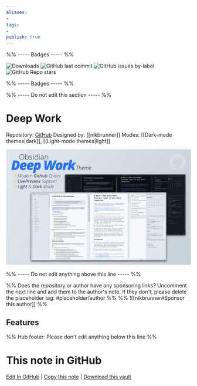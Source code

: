 ```yaml
---
aliases:
- 
tags: 
- 
publish: true
---
```


%% ----- Badges ----- %%

![Downloads](https://img.shields.io/badge/downloads-32055-573E7A?style=for-the-badge&logo=)
![GitHub last commit](https://img.shields.io/github/last-commit/nikbrunner/obsidian-deep-work-theme?color=573E7A&label=last%20update&logo=github&style=for-the-badge)
![GitHub issues by-label](https://img.shields.io/github/issues/nikbrunner/obsidian-deep-work-theme/help%20wanted?color=573E7A&logo=github&style=for-the-badge) 
![GitHub Repo stars](https://img.shields.io/github/stars/nikbrunner/obsidian-deep-work-theme?color=573E7A&logo=github&style=for-the-badge)

%% ----- Badges ----- %%

%% ----- Do not edit this section ----- %%

# Deep Work

Repository: [GitHub](https://github.com/nikbrunner/obsidian-deep-work-theme)
Designed by: [[nikbrunner]]
Modes: [[Dark-mode themes|dark]], [[Light-mode themes|light]]



![screenshot](https://github.com/nikbrunner/obsidian-deep-work-theme/raw/main/screenshot.png)

%% ----- Do not edit anything above this line ----- %% 

%% Does the repository or author have any sponsoring links? Uncomment the next line and add them to the author's note. If they don't, please delete the placeholder tag: #placeholder/author %%
%% ![[nikbrunner#Sponsor this author]] %%


## Features



%% Hub footer: Please don't edit anything below this line %%

# This note in GitHub

<span class="git-footer">[Edit In GitHub](https://github.dev/obsidian-community/obsidian-hub/blob/main/02%20-%20Community%20Expansions/02.05%20All%20Community%20Expansions/Themes/Deep%20Work.md "git-hub-edit-note") | [Copy this note](https://raw.githubusercontent.com/obsidian-community/obsidian-hub/main/02%20-%20Community%20Expansions/02.05%20All%20Community%20Expansions/Themes/Deep%20Work.md "git-hub-copy-note") | [Download this vault](https://github.com/obsidian-community/obsidian-hub/archive/refs/heads/main.zip "git-hub-download-vault") </span>
